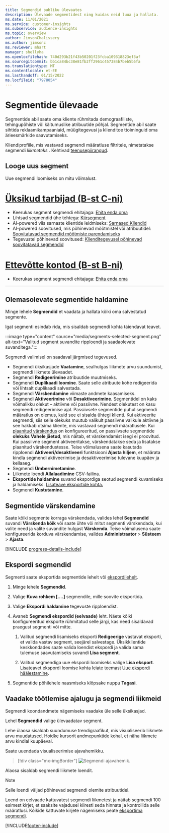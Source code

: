 ```yaml
---
title: Segmendid publiku ülevaates
description: Ülevaade segmentidest ning kuidas neid luua ja hallata.
ms.date: 11/01/2021
ms.service: customer-insights
ms.subservice: audience-insights
ms.topic: overview
author: JimsonChalissery
ms.author: jimsonc
ms.reviewer: mhart
manager: shellyha
ms.openlocfilehash: 740d293b21f43b50201f23fcba109318823ef3af
ms.sourcegitcommit: bb1ca84bc38e81fb2ff2961c457384b7beb5b5fa
ms.translationtype: MT
ms.contentlocale: et-EE
ms.lasthandoff: 01/15/2022
ms.locfileid: "7978054"
---
```

# <a name="segments-overview"></a>Segmentide ülevaade

Segmentide abil saate oma kliente rühmitada demograafiliste, tehingupõhiste või käitumuslike atribuutide põhjal. Segmentide abil saate sihtida reklaamikampaaniaid, müügitegevusi ja klienditoe ttoiminguid oma ärieesmärkide saavutamiseks.

Kliendiprofiile, mis vastavad segmendi määratluse filtritele, nimetatakse segmendi *liikmeteks* . Kehtivad [teenusepiirangud](service-limits.md).

## <a name="create-a-new-segment"></a>Looge uus segment

Uue segmendi loomiseks on mitu võimalust. 

# <a name="individual-consumers-b-to-c"></a>[Üksikud tarbijad (B-st C-ni)](#tab/b2c)

- Keerukas segment segmendi ehitajaga: [Ehita enda oma](segment-builder.md#create-a-new-segment) 
- Lihtsad segmendid ühe tehtega: [Kiirsegment](segment-builder.md#quick-segments) 
- AI-powered viis sarnaste klientide leidmiseks: [Sarnased Kliendid](find-similar-customer-segments.md) 
- AI-powered soovitused, mis põhinevad mõõtmistel või atribuutidel: [Soovitatavad segmendid mõõtmiste parendamiseks](suggested-segments.md) 
- Tegevustel põhinevad soovitused: [Klienditegevusel põhinevad soovitatavad segmendid](suggested-segments-activity.md) 

# <a name="business-accounts-b-to-b"></a>[Ettevõtte kontod (B-st B-ni)](#tab/b2b)

- Keerukas segment segmendi ehitajaga: [Ehita enda oma](segment-builder.md#create-a-new-segment)

---

## <a name="manage-existing-segments"></a>Olemasolevate segmentide haldamine

Minge lehele **Segmendid** et vaadata ja hallata kõiki oma salvestatud segmente.

Igat segmenti esindab rida, mis sisaldab segmendi kohta täiendavat teavet.

:::image type="content" source="media/segments-selected-segment.png" alt-text="Valitud segment suvandite ripploendi ja saadaolevate suvanditega.":::

Segmendi valimisel on saadaval järgmised tegevused.

- Segmendi üksikasjade **Vaatamine**, sealhulgas liikmete arvu suundumist, segmendi liikmete ülevaadet.
- Segmendi **Redigeerimine** atribuutide muutmiseks.
- Segmendi **Duplikaadi loomine**. Saate selle atribuute kohe redigeerida või lihtsalt duplikaadi salvestada.
- Segmendi **Värskendamine** viimaste andmete kaasamiseks.
- Segmendi **Aktiveerimine** või **Desaktiveerimine**. Segmentidel on kaks võimalikku olekut – aktiivne või passiivne. Nendest olekutest on kasu segmendi redigeerimise ajal. Passiivsete segmentide puhul segmendi määratlus on olemus, kuid see ei sisalda ühtegi klienti. Kui aktiveerite segmendi, siis selle olekuks muutub valikult passiivne valikule aktiivne ja see hakkab otsima kliente, mis vastavad segmendi määratlusele. Kui [plaanitud värskendus](system.md#schedule-tab) on konfigureeritud, on passiivsete segmentide **olekuks** **Vahele jäetud**, mis näitab, et värskendamist isegi ei proovitud. Kui passiivne segment aktiveeritakse, värskendatakse seda ja lisatakse plaanitud värskendustesse.
  Teise võimalusena saate kasutada ripploendi **Aktiveeri/desaktiveeri** funktsiooni **Ajasta hiljem**, et määrata kindla segmendi aktiveerimise ja desaktiveerimise tulevane kuupäev ja kellaaeg.
- Segmendi **Ümbernimetamine**.
- Liikmete loendi **Allalaadimine** CSV-failina.
- **Eksportide haldamine** suvand ekspordiga seotud segmendi kuvamiseks ja haldamiseks. [Lisateave eksportide kohta.](export-destinations.md)
- Segmendi **Kustutamine**.

## <a name="refresh-segments"></a>Segmentide värskendamine

Saate kõiki segmente korraga värskendada, valides lehel **Segmendid** suvandi **Värskenda kõik** või saate ühte või mitut segmenti värskendada, kui valite need ja valite suvandite hulgast **Värskenda**. Teise võimalusena saate konfigureerida korduva värskendamise, valides **Administraator** > **Süsteem** > **Ajasta**.

[!INCLUDE [progress-details-include](../includes/progress-details-pane.md)]

## <a name="export-segments"></a>Ekspordi segmendid

Segmenti saate eksportida segmentide lehelt või [ekspordilehelt](export-destinations.md). 

1. Minge lehele **Segmendid**.

1. Valige **Kuva rohkem [....]** segmendile, mille soovite eksportida.

1. Valige **Ekspordi haldamine** tegevuste ripploendist.

1. Avaneb **Segmendi ekspordid (eelvaade)** leht. Näete kõiki konfigureeritud eksporte rühmitatud selle järgi, kas need sisaldavad praegust segmenti või mitte.

   1. Valitud segmendi lisamiseks eksporti **Redigeerige** vastavat eksporti, et valida vastav segment, seejärel salvestage. Üksikklientide keskkondades saate valida loendist ekspordi ja valida sama tulemuse saavutamiseks suvandi **Lisa segment**.

   1. Valitud segmendiga uue ekspordi loomiseks valige **Lisa eksport**. Lisateavet ekspordi loomise kohta leiate teemast [Uue ekspordi häälestamine](export-destinations.md#set-up-a-new-export).

1. Segmentide põhilehele naasmiseks klõpsake nuppu **Tagasi**.

## <a name="view-processing-history-and-segment-members"></a>Vaadake töötlemise ajalugu ja segmendi liikmeid

Segmendi koondandmete nägemiseks vaadake üle selle üksikasjad.

Lehel **Segmendid** valige ülevaadatav segment.

Lehe ülaosa sisaldab suundumuse trendigraafikut, mis visualiseerib liikmete arvu muudatused. Hoidke kursorit andmepunktide kohal, et näha liikmete arvu kindlal kuupäeval.

Saate uuendada visualiseerimise ajavahemikku.

> [!div class="mx-imgBorder"]
> ![Segmendi ajavahemik.](media/segment-time-range.png "Segmendi ajavahemik")

Alaosa sisaldab segmendi liikmete loendit.

> [!NOTE]
> Selle loendi väljad põhinevad segmendi olemite atribuutidel.
>
>Loend on eelvaade kattuvatest segmendi liikmetest ja näitab segmendi 100 esimest kirjet, et saaksite vajadusel kiiresti seda hinnata ja kontrollida selle määratlusi. Kõikide kattuvate kirjete nägemiseks peate [eksportima segmendi](export-destinations.md).


[!INCLUDE[footer-include](../includes/footer-banner.md)] 
